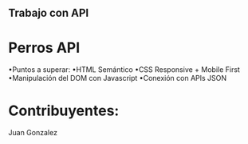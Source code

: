 ## Trabajo con API
# Perros API
•Puntos a superar:
  •HTML Semántico
  •CSS Responsive + Mobile First
  •Manipulación del DOM con Javascript
  •Conexión con APIs JSON
# Contribuyentes:
  Juan Gonzalez
